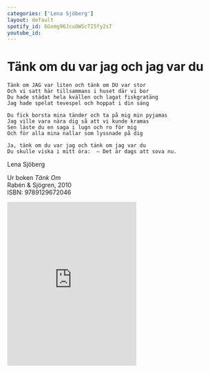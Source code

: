 ```yaml
---
categories: ['Lena Sjöberg']
layout: default
spotify_id: 6Gnmg96JcuOWScTI5fy2sT
youtube_id: 
---
```


# Tänk om du var jag och jag var du

```
Tänk om JAG var liten och tänk om DU var stor
Och vi satt här tillsammans i huset där vi bor
Du hade städat hela kvällen och lagat fiskgratäng
Jag hade spelat tevespel och hoppat i din säng

Du fick borsta mina tänder och ta på mig min pyjamas
Jag ville vara nära dig så att vi kunde kramas
Sen läste du en saga i lugn och ro för mig
Och för alla mina nallar som lyssnade på dig  

Ja, tänk om du var jag och tänk om jag var du
Du skulle viska i mitt öra:  – Det är dags att sova nu.
```

Lena Sjöberg


Ur boken *Tänk Om*<br>
Rabén & Sjögren, 2010<br>
ISBN: 9789129672046

<iframe src="https://open.spotify.com/embed/track/6Gnmg96JcuOWScTI5fy2sT" width="300" height="380" frameborder="0" allowtransparency="true"></iframe>

